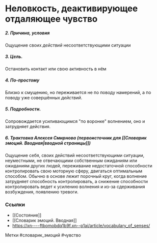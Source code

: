 #  Неловкость, деактивирующее отдаляющее чувство 

##### 2. Причина, условия
Ощущение своих _действий_ несоответствующими ситуации

##### 3. Цель.
Остановить контакт или свою активность в нём

##### 4. По-простому
Близко к смущению, но переживается не по поводу намерений, а по поводу уже совершённых _действий_. 

##### 5. Подробности.
Сопровождается усиливающимся "по воронке" волнением, оно и затрудняет действия.

##### 6. Трактовка Алексея Смирнова (первоисточник для [[Словарик эмоций. Вводная|вводной страницы]])
Ощущение себя, своих действий несоответствующими ситуации, неуместными, не отвечающими собственным ожиданиям или ожиданиям других людей, переживание недостаточной способности контролировать свою моторную сферу, двигаться оптимальным способом. 
Обычно в основе лежит порочный круг, когда волнение затрудняет способность контролировать, а снижение способности контролировать ведет к усилению волнения и из-за сдерживания возбуждения, появлению тревоги.


### Ссылки
- [[Состояние]]
- [[Словарик эмоций. Вводная]]
- https://xn----ftbomobdq1b9f.xn--p1ai/article/vocabulary_of_senses/

Метки #словарик_эмоций #чувство 


